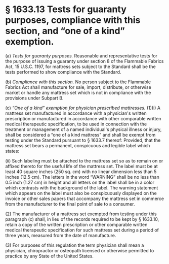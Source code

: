# § 1633.13   Tests for guaranty purposes, compliance with this section, and “one of a kind” exemption.

(a) *Tests for guaranty purposes.* Reasonable and representative tests for the purpose of issuing a guaranty under section 8 of the Flammable Fabrics Act, 15 U.S.C. 1197, for mattress sets subject to the Standard shall be the tests performed to show compliance with the Standard.


(b) *Compliance with this section.* No person subject to the Flammable Fabrics Act shall manufacture for sale, import, distribute, or otherwise market or handle any mattress set which is not in compliance with the provisions under Subpart B.


(c) *“One of a kind” exemption for physician prescribed mattresses.* (1)(i) A mattress set manufactured in accordance with a physician's written prescription or manufactured in accordance with other comparable written medical therapeutic specification, to be used in connection with the treatment or management of a named individual's physical illness or injury, shall be considered a “one of a kind mattress” and shall be exempt from testing under the Standard pursuant to § 1633.7 thereof: Provided, that the mattress set bears a permanent, conspicuous and legible label which states:


(ii) Such labeling must be attached to the mattress set so as to remain on or affixed thereto for the useful life of the mattress set. The label must be at least 40 square inches (250 sq. cm) with no linear dimension less than 5 inches (12.5 cm). The letters in the word “WARNING” shall be no less than 0.5 inch (1.27 cm) in height and all letters on the label shall be in a color which contrasts with the background of the label. The warning statement which appears on the label must also be conspicuously displayed on the invoice or other sales papers that accompany the mattress set in commerce from the manufacturer to the final point of sale to a consumer.


(2) The manufacturer of a mattress set exempted from testing under this paragraph (c) shall, in lieu of the records required to be kept by § 1633.10, retain a copy of the written prescription or other comparable written medical therapeutic specification for such mattress set during a period of three years, measured from the date of manufacture.


(3) For purposes of this regulation the term physician shall mean a physician, chiropractor or osteopath licensed or otherwise permitted to practice by any State of the United States.





